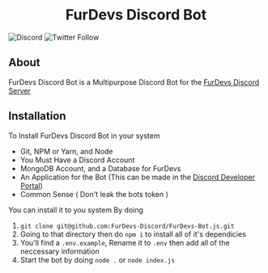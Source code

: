 
<div align="center">
<h1> FurDevs Discord  Bot</h1>

</div>

![Discord](https://img.shields.io/discord/731520035717251142?color=%238800FF&label=Discord%20Server) ![Twitter Follow](https://img.shields.io/twitter/follow/Fur_Devs?style=social) 

## About
FurDevs Discord Bot is a Multipurpose Discord Bot  for the [FurDevs Discord Server](https://discord.gg/JABY6Htnqt)

## Installation
To Install FurDevs Discord Bot in your system

- Git, NPM or Yarn, and Node
- You Must Have a Discord Account
- MongoDB Account, and a Database for FurDevs
- An Application for the Bot (This can be made in the [Discord Developer Portal](https://discord.com/developers/applications))
- Common Sense ( Don't leak the bots token )

You can install it to you system By doing

1. `git clone git@github.com:FurDevs-Discord/FurDevs-Bot.js.git`
2. Going to that directory then do `npm i` to install all of it's dependicies
3. You'll find a `.env.example`, Rename it to `.env` then add all of the neccessary information
4. Start the bot by doing `node .` or `node index.js` 







